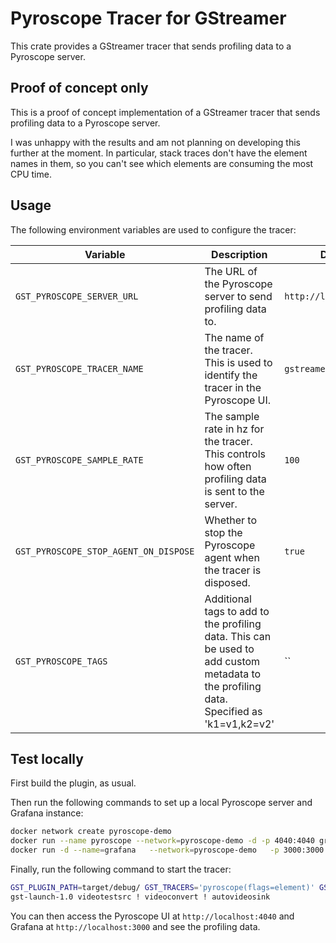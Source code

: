 # Pyroscope Tracer for GStreamer

This crate provides a GStreamer tracer that sends profiling data to a Pyroscope server.

## Proof of concept only

This is a proof of concept implementation of a GStreamer tracer that sends profiling data to a Pyroscope server.

I was unhappy with the results and am not planning on developing this further at the moment. In particular, stack traces
don't have the element names in them, so you can't see which elements are consuming the most CPU time.

## Usage

The following environment variables are used to configure the tracer:

| Variable                              | Description                                                                                                                             | Default                 |
| ------------------------------------- | --------------------------------------------------------------------------------------------------------------------------------------- | ----------------------- |
| `GST_PYROSCOPE_SERVER_URL`            | The URL of the Pyroscope server to send profiling data to.                                                                              | `http://localhost:4040` |
| `GST_PYROSCOPE_TRACER_NAME`           | The name of the tracer. This is used to identify the tracer in the Pyroscope UI.                                                        | `gstreamer`             |
| `GST_PYROSCOPE_SAMPLE_RATE`           | The sample rate in hz for the tracer. This controls how often profiling data is sent to the server.                                     | `100`                   |
| `GST_PYROSCOPE_STOP_AGENT_ON_DISPOSE` | Whether to stop the Pyroscope agent when the tracer is disposed.                                                                        | `true`                  |
| `GST_PYROSCOPE_TAGS`                  | Additional tags to add to the profiling data. This can be used to add custom metadata to the profiling data. Specified as 'k1=v1,k2=v2' | ``                      |

## Test locally

First build the plugin, as usual.

Then run the following commands to set up a local Pyroscope server and Grafana instance:

```bash
docker network create pyroscope-demo
docker run --name pyroscope --network=pyroscope-demo -d -p 4040:4040 grafana/pyroscope
docker run -d --name=grafana   --network=pyroscope-demo   -p 3000:3000   -e "GF_INSTALL_PLUGINS=grafana-pyroscope-app"  -e "GF_AUTH_ANONYMOUS_ENABLED=true"   -e "GF_AUTH_ANONYMOUS_ORG_ROLE=Admin"   -e "GF_AUTH_DISABLE_LOGIN_FORM=true"   grafana/grafana:main
```

Finally, run the following command to start the tracer:

```bash
GST_PLUGIN_PATH=target/debug/ GST_TRACERS='pyroscope(flags=element)' GST_DEBUG=GST_TRACER:5 \
gst-launch-1.0 videotestsrc ! videoconvert ! autovideosink
```

You can then access the Pyroscope UI at `http://localhost:4040` and Grafana at `http://localhost:3000` and see the profiling data.
